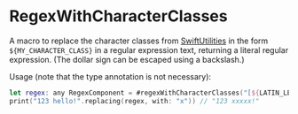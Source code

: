 # RegexWithCharacterClasses

A macro to replace the character classes from [SwiftUtilities](https://github.com/stefanspringer1/SwiftUtilities) in the form `${MY_CHARACTER_CLASS}` in a regular expression text, returning a literal regular expression. (The dollar sign can be escaped using a backslash.)

Usage (note that the type annotation is not necessary):

```swift
let regex: any RegexComponent = #regexWithCharacterClasses("[${LATIN_LETTERS}]")
print("123 hello!".replacing(regex, with: "x")) // "123 xxxxx!"
```
